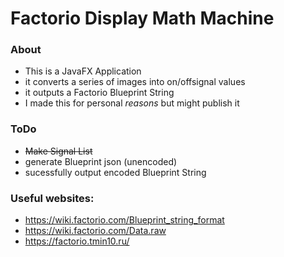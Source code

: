 # Factorio Display Math Machine

### About
* This is a JavaFX Application
* it converts a series of images into on/offsignal values
* it outputs a Factorio Blueprint String
* I made this for personal *reasons* but might publish it

### ToDo
* ~~Make Signal List~~
* generate Blueprint json (unencoded)
* sucessfully output encoded Blueprint String

### Useful websites:
* https://wiki.factorio.com/Blueprint_string_format
* https://wiki.factorio.com/Data.raw
* https://factorio.tmin10.ru/
